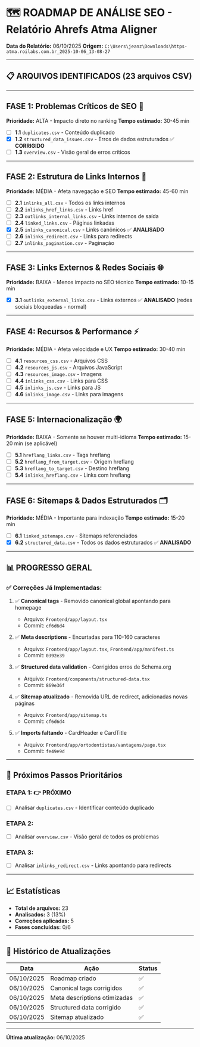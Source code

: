 # 🗺️ ROADMAP DE ANÁLISE SEO - Relatório Ahrefs Atma Aligner

**Data do Relatório:** 06/10/2025
**Origem:** `C:\Users\jeanz\Downloads\https-atma.roilabs.com.br_2025-10-06_13-08-27`

---

## 📋 ARQUIVOS IDENTIFICADOS (23 arquivos CSV)

---

## FASE 1: Problemas Críticos de SEO 🔴

**Prioridade:** ALTA - Impacto direto no ranking
**Tempo estimado:** 30-45 min

- [ ] **1.1** `duplicates.csv` - Conteúdo duplicado
- [x] **1.2** `structured_data_issues.csv` - Erros de dados estruturados ✅ **CORRIGIDO**
- [ ] **1.3** `overview.csv` - Visão geral de erros críticos

---

## FASE 2: Estrutura de Links Internos 🔗

**Prioridade:** MÉDIA - Afeta navegação e SEO
**Tempo estimado:** 45-60 min

- [ ] **2.1** `inlinks_all.csv` - Todos os links internos
- [ ] **2.2** `inlinks_href_links.csv` - Links href
- [ ] **2.3** `outlinks_internal_links.csv` - Links internos de saída
- [ ] **2.4** `linked_links.csv` - Páginas linkadas
- [x] **2.5** `inlinks_canonical.csv` - Links canônicos ✅ **ANALISADO**
- [ ] **2.6** `inlinks_redirect.csv` - Links para redirects
- [ ] **2.7** `inlinks_pagination.csv` - Paginação

---

## FASE 3: Links Externos & Redes Sociais 🌐

**Prioridade:** BAIXA - Menos impacto no SEO técnico
**Tempo estimado:** 10-15 min

- [x] **3.1** `outlinks_external_links.csv` - Links externos ✅ **ANALISADO** (redes sociais bloqueadas - normal)

---

## FASE 4: Recursos & Performance ⚡

**Prioridade:** MÉDIA - Afeta velocidade e UX
**Tempo estimado:** 30-40 min

- [ ] **4.1** `resources_css.csv` - Arquivos CSS
- [ ] **4.2** `resources_js.csv` - Arquivos JavaScript
- [ ] **4.3** `resources_image.csv` - Imagens
- [ ] **4.4** `inlinks_css.csv` - Links para CSS
- [ ] **4.5** `inlinks_js.csv` - Links para JS
- [ ] **4.6** `inlinks_image.csv` - Links para imagens

---

## FASE 5: Internacionalização 🌍

**Prioridade:** BAIXA - Somente se houver multi-idioma
**Tempo estimado:** 15-20 min (se aplicável)

- [ ] **5.1** `hreflang_links.csv` - Tags hreflang
- [ ] **5.2** `hreflang_from_target.csv` - Origem hreflang
- [ ] **5.3** `hreflang_to_target.csv` - Destino hreflang
- [ ] **5.4** `inlinks_hreflang.csv` - Links com hreflang

---

## FASE 6: Sitemaps & Dados Estruturados 🗂️

**Prioridade:** MÉDIA - Importante para indexação
**Tempo estimado:** 15-20 min

- [ ] **6.1** `linked_sitemaps.csv` - Sitemaps referenciados
- [x] **6.2** `structured_data.csv` - Todos os dados estruturados ✅ **ANALISADO**

---

## 📊 PROGRESSO GERAL

### ✅ Correções Já Implementadas:

1. ✅ **Canonical tags** - Removido canonical global apontando para homepage
   - Arquivo: `Frontend/app/layout.tsx`
   - Commit: `cf6d6d4`

2. ✅ **Meta descriptions** - Encurtadas para 110-160 caracteres
   - Arquivo: `Frontend/app/layout.tsx`, `Frontend/app/manifest.ts`
   - Commit: `0392e39`

3. ✅ **Structured data validation** - Corrigidos erros de Schema.org
   - Arquivo: `Frontend/components/structured-data.tsx`
   - Commit: `869e36f`

4. ✅ **Sitemap atualizado** - Removida URL de redirect, adicionadas novas páginas
   - Arquivo: `Frontend/app/sitemap.ts`
   - Commit: `cf6d6d4`

5. ✅ **Imports faltando** - CardHeader e CardTitle
   - Arquivo: `Frontend/app/ortodontistas/vantagens/page.tsx`
   - Commit: `fe49e9d`

---

## 🎯 Próximos Passos Prioritários

### ETAPA 1: 👉 **PRÓXIMO**
- [ ] Analisar `duplicates.csv` - Identificar conteúdo duplicado

### ETAPA 2:
- [ ] Analisar `overview.csv` - Visão geral de todos os problemas

### ETAPA 3:
- [ ] Analisar `inlinks_redirect.csv` - Links apontando para redirects

---

## 📈 Estatísticas

- **Total de arquivos:** 23
- **Analisados:** 3 (13%)
- **Correções aplicadas:** 5
- **Fases concluídas:** 0/6

---

## 🔄 Histórico de Atualizações

| Data | Ação | Status |
|------|------|--------|
| 06/10/2025 | Roadmap criado | ✅ |
| 06/10/2025 | Canonical tags corrigidos | ✅ |
| 06/10/2025 | Meta descriptions otimizadas | ✅ |
| 06/10/2025 | Structured data corrigido | ✅ |
| 06/10/2025 | Sitemap atualizado | ✅ |

---

**Última atualização:** 06/10/2025
